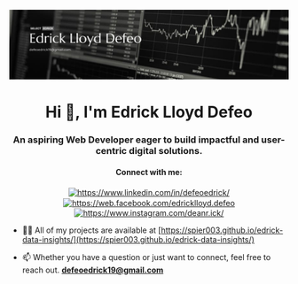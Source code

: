 ![Banner](Banner.png)

<h1 align="center">Hi 👋, I'm Edrick Lloyd Defeo</h1>
<h3 align="center">An aspiring <b>Web Developer</b> eager to build impactful and user-centric digital solutions.</h3>

<h4 align="center">Connect with me:</h4>
<p align="center">
<a href="https://www.linkedin.com/in/defeoedrick/" target="blank"><img align="center" src="https://raw.githubusercontent.com/rahuldkjain/github-profile-readme-generator/master/src/images/icons/Social/linked-in-alt.svg" alt="https://www.linkedin.com/in/defeoedrick/" height="30" width="40" /></a>
<a href="https://web.facebook.com/edricklloyd.defeo" target="blank"><img align="center" src="https://raw.githubusercontent.com/rahuldkjain/github-profile-readme-generator/master/src/images/icons/Social/facebook.svg" alt="https://web.facebook.com/edricklloyd.defeo" height="30" width="40" /></a>
  <a href="https://www.instagram.com/deanr.ick/" target="blank"><img align="center" src="https://raw.githubusercontent.com/rahuldkjain/github-profile-readme-generator/master/src/images/icons/Social/instagram.svg" alt="https://www.instagram.com/deanr.ick/" height="30" width="40" /></a>
</p>

- 👨‍💻 All of my projects are available at [https://spier003.github.io/edrick-data-insights/](https://spier003.github.io/edrick-data-insights/)

- 📫 Whether you have a question or just want to connect, feel free to reach out. **defeoedrick19@gmail.com**
